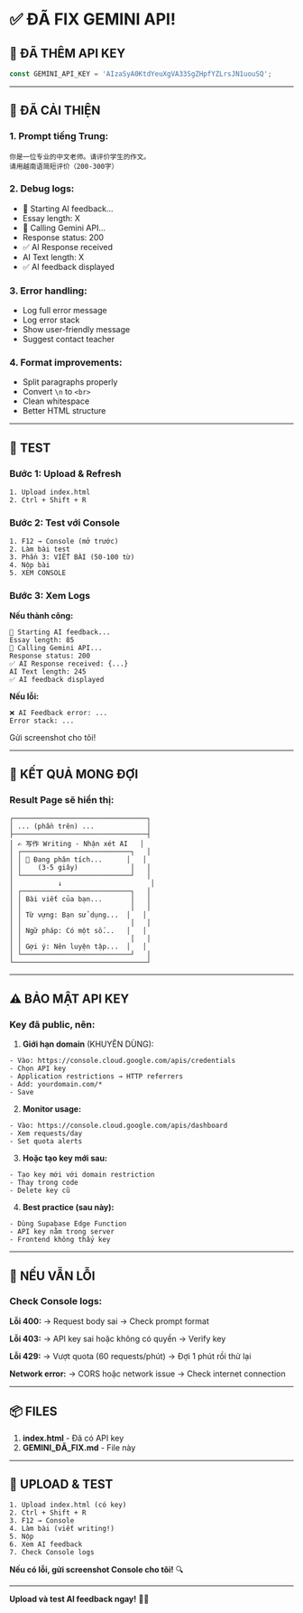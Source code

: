 # ✅ ĐÃ FIX GEMINI API!

## 🔑 ĐÃ THÊM API KEY

```javascript
const GEMINI_API_KEY = 'AIzaSyA0KtdYeuXgVA33SgZHpfYZLrsJN1uouSQ';
```

---

## 🔧 ĐÃ CẢI THIỆN

### 1. Prompt tiếng Trung:
```
你是一位专业的中文老师。请评价学生的作文。
请用越南语简短评价（200-300字）
```

### 2. Debug logs:
- 🤖 Starting AI feedback...
- Essay length: X
- 📡 Calling Gemini API...
- Response status: 200
- ✅ AI Response received
- AI Text length: X
- ✅ AI feedback displayed

### 3. Error handling:
- Log full error message
- Log error stack
- Show user-friendly message
- Suggest contact teacher

### 4. Format improvements:
- Split paragraphs properly
- Convert `\n` to `<br>`
- Clean whitespace
- Better HTML structure

---

## 🧪 TEST

### Bước 1: Upload & Refresh
```
1. Upload index.html
2. Ctrl + Shift + R
```

### Bước 2: Test với Console
```
1. F12 → Console (mở trước)
2. Làm bài test
3. Phần 3: VIẾT BÀI (50-100 từ)
4. Nộp bài
5. XEM CONSOLE
```

### Bước 3: Xem Logs

**Nếu thành công:**
```
🤖 Starting AI feedback...
Essay length: 85
📡 Calling Gemini API...
Response status: 200
✅ AI Response received: {...}
AI Text length: 245
✅ AI feedback displayed
```

**Nếu lỗi:**
```
❌ AI Feedback error: ...
Error stack: ...
```

Gửi screenshot cho tôi!

---

## 🎯 KẾT QUẢ MONG ĐỢI

### Result Page sẽ hiển thị:

```
┌─────────────────────────────────┐
│ ... (phần trên) ...             │
├─────────────────────────────────┤
│ ✍️ 写作 Writing - Nhận xét AI   │
│ ┌───────────────────────────┐   │
│ │ 🔄 Đang phân tích...      │   │
│ │    (3-5 giây)             │   │
│ └───────────────────────────┘   │
│           ↓                      │
│ ┌───────────────────────────┐   │
│ │ Bài viết của bạn...       │   │
│ │                           │   │
│ │ Từ vựng: Bạn sử dụng...  │   │
│ │                           │   │
│ │ Ngữ pháp: Có một số...   │   │
│ │                           │   │
│ │ Gợi ý: Nên luyện tập...  │   │
│ └───────────────────────────┘   │
└─────────────────────────────────┘
```

---

## ⚠️ BẢO MẬT API KEY

### Key đã public, nên:

1. **Giới hạn domain** (KHUYÊN DÙNG):
```
- Vào: https://console.cloud.google.com/apis/credentials
- Chọn API key
- Application restrictions → HTTP referrers
- Add: yourdomain.com/*
- Save
```

2. **Monitor usage:**
```
- Vào: https://console.cloud.google.com/apis/dashboard
- Xem requests/day
- Set quota alerts
```

3. **Hoặc tạo key mới sau:**
```
- Tạo key mới với domain restriction
- Thay trong code
- Delete key cũ
```

4. **Best practice (sau này):**
```
- Dùng Supabase Edge Function
- API key nằm trong server
- Frontend không thấy key
```

---

## 🚨 NẾU VẪN LỖI

### Check Console logs:

**Lỗi 400:**
→ Request body sai
→ Check prompt format

**Lỗi 403:**
→ API key sai hoặc không có quyền
→ Verify key

**Lỗi 429:**
→ Vượt quota (60 requests/phút)
→ Đợi 1 phút rồi thử lại

**Network error:**
→ CORS hoặc network issue
→ Check internet connection

---

## 📦 FILES

1. **index.html** - Đã có API key
2. **GEMINI_ĐÃ_FIX.md** - File này

---

## 🚀 UPLOAD & TEST

```
1. Upload index.html (có key)
2. Ctrl + Shift + R
3. F12 → Console
4. Làm bài (viết writing!)
5. Nộp
6. Xem AI feedback
7. Check Console logs
```

**Nếu có lỗi, gửi screenshot Console cho tôi!** 🔍

---

**Upload và test AI feedback ngay!** 🤖✨

